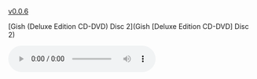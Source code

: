 [v0.0.6](https://github.com/littleflute/SmashingPumpkins/edit/master/Oceania/readme.md)
 
 
[Gish (Deluxe Edition CD-DVD) Disc 2](Gish [Deluxe Edition CD-DVD] Disc 2)

<audio controls id="player"> 
  <source src="https://littleflute.github.io/SmashingPumpkins/Oceania/01 Quasar.mp3" type="audio/mpeg">
Your browser does not support the audio element.
</audio>
<div id="xd"> 
</div>
<script>
var d = document.getElementById("xd"); 
var html = d.innerHTML; 
html += " acdc<br>Highway To Hell [REMST]<br>CD:<br>";
for(var n=1; n<=19; n++)
{	
 	html += fNewBtn(n);

} 
d.innerHTML = html;

var p = document.getElementById("player");
function f(i)
{
    var s = "https://littleflute.github.io/SmashingPumpkins/Oceania/";
    if(i==1)
    {
    	s += "01 Quasar";
    }
    else if(i==2)
    {
    	s += "02 Panopticon";
    }
    else if(i==3)
    {
    	s += "03 The Celestials";
    }
    else
    {
    	if(i<10) 
    	{
    		s += "0";
    	} 
    	s += i;
    	s += "_曲目 ";
    	s += i;
    }
    s += ".mp3";
    
    p.src = s; 
    p.play();
}
function fNewBtn(i)
{
	var rHTML = "";
    rHTML = "<button onclick='f(";
    rHTML += i;
    rHTML += ");'>";
    rHTML += i;
    rHTML += "</button>";
    return rHTML;
}
</script>
